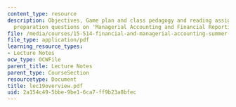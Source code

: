 ```yaml
---
content_type: resource
description: Objectives, Game plan and class pedagogy and reading assignments, class
  preparation questions on 'Managerial Accounting and Financial Reporting'.
file: /media/courses/15-514-financial-and-managerial-accounting-summer-2003/2a154c495bbe9be16ca7ff9b23a8bfec_lec19overview.pdf
file_type: application/pdf
learning_resource_types:
- Lecture Notes
ocw_type: OCWFile
parent_title: Lecture Notes
parent_type: CourseSection
resourcetype: Document
title: lec19overview.pdf
uid: 2a154c49-5bbe-9be1-6ca7-ff9b23a8bfec
---
```

